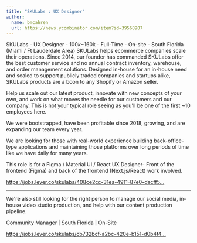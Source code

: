 ```yaml
---
title: "SKULabs : UX Designer"
author:
  name: bmcahren
  url: https://news.ycombinator.com/item?id=39568907
---
```

SKULabs - UX Designer - $100k-$160k - Full-Time - On-site - South Florida (Miami &#x2F; Ft Lauderdale Area)
SKULabs helps ecommerce companies scale their operations. Since 2014, our founder has commanded SKULabs offer the best customer service and no annual contract inventory, warehouse, and order management solutions. Designed in-house for an in-house need and scaled to support publicly traded companies and startups alike, SKULabs products are a boon to any Shopify or Amazon seller.

Help us scale out our latest product, innovate with new concepts of your own, and work on what moves the needle for our customers and our company. This is not your typical role seeing as you&#x27;ll be one of the first ~10 employees here.

We were bootstrapped, have been profitable since 2018, growing, and are expanding our team every year.

We are looking for those with real-world experience building back-office-type applications and maintaining those platforms over long periods of time like we have daily for many years.

This role is for a Figma &#x2F; Material UI &#x2F; React UX Designer- Front of the frontend (Figma) and back of the frontend (Next.js&#x2F;React) work involved.

<a href="https:&#x2F;&#x2F;jobs.lever.co&#x2F;skulabs&#x2F;408ce2cc-31ea-4911-87e0-dacff53bac87" rel="nofollow">https:&#x2F;&#x2F;jobs.lever.co&#x2F;skulabs&#x2F;408ce2cc-31ea-4911-87e0-dacff5...</a>

--------

We&#x27;re also still looking for the right person to manage our social media, in-house video studio production, and help with our content production pipeline.

Community Manager | South Florida | On-Site

<a href="https:&#x2F;&#x2F;jobs.lever.co&#x2F;skulabs&#x2F;cb732bcf-a2bc-420e-b151-d0b4f41b91be" rel="nofollow">https:&#x2F;&#x2F;jobs.lever.co&#x2F;skulabs&#x2F;cb732bcf-a2bc-420e-b151-d0b4f4...</a>
